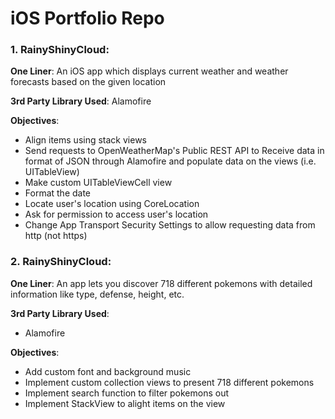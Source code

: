 # iOS Portfolio Repo

### 1. RainyShinyCloud:
**One Liner**:
An iOS app which displays current weather and weather forecasts based on the given location

**3rd Party Library Used**:
Alamofire

**Objectives**:
* Align items using stack views
* Send requests to OpenWeatherMap's Public REST API to Receive data in format of JSON through Alamofire and populate data on the views (i.e. UITableView)
* Make custom UITableViewCell view
* Format the date
* Locate user's location using CoreLocation
* Ask for permission to access user's location
* Change App Transport Security Settings to allow requesting data from http (not https)

### 2. RainyShinyCloud:
**One Liner**:
An app lets you discover 718 different pokemons with detailed information like type, defense, height, etc.

**3rd Party Library Used**:
* Alamofire

**Objectives**:
* Add custom font and background music
* Implement custom collection views to present 718 different pokemons
* Implement search function to filter pokemons out
* Implement StackView to alight items on the view
